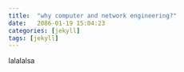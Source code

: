 ```yaml
---
title:  "why computer and network engineering?"
date:   2086-01-19 15:04:23
categories: [jekyll]
tags: [jekyll]
---
```


  
lalalalsa
